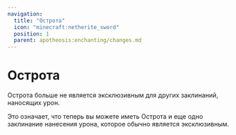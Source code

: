 ```yaml
---
navigation:
  title: "Острота"
  icon: "minecraft:netherite_sword"
  position: 1
  parent: apotheosis:enchanting/changes.md
---
```


# Острота

<Color id="blue">Острота</Color> больше не является эксклюзивным для других заклинаний, наносящих урон. 

Это означает, что теперь вы можете иметь <Color id="blue">Острота</Color> и еще одно заклинание нанесения урона, которое обычно является эксклюзивным.

